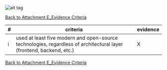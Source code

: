 ![alt tag](https://github.com/AccentureFed/process-documentation/raw/master/agile-process-photos/response-images/proposal-header.png)

[Back to Attachment E_Evidence Criteria](https://github.com/AccentureFed/18FRFQ-Response/blob/master/process-documentation/evidence/README.md)

|#|criteria|evidence|
|-------|---------------|------------------|
|i|used at least five modern and open-source technologies, regardless of architectural layer (frontend, backend, etc.) |X|


[Back to Attachment E_Evidence Criteria](https://github.com/AccentureFed/18FRFQ-Response/blob/master/process-documentation/evidence/README.md)
